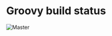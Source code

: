 # Groovy build status

![Master](https://github.com/paulk-asert/groovy-status/actions/workflows/groovy-build-test.yml/badge.svg)
